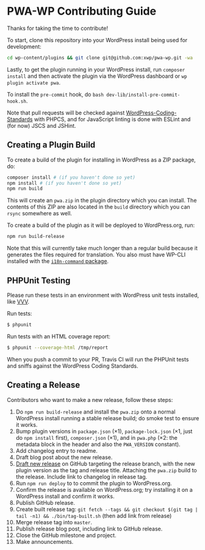 # PWA-WP Contributing Guide

Thanks for taking the time to contribute!

To start, clone this repository into your WordPress install being used for development:

```bash
cd wp-content/plugins && git clone git@github.com:xwp/pwa-wp.git -wa
```

Lastly, to get the plugin running in your WordPress install, run `composer install` and then activate the plugin via the WordPress dashboard or `wp plugin activate pwa`.

To install the `pre-commit` hook, do `bash dev-lib/install-pre-commit-hook.sh`.

Note that pull requests will be checked against [WordPress-Coding-Standards](https://github.com/WordPress-Coding-Standards/WordPress-Coding-Standards) with PHPCS, and for JavaScript linting is done with ESLint and (for now) JSCS and JSHint.

## Creating a Plugin Build

To create a build of the plugin for installing in WordPress as a ZIP package, do:

```bash
composer install # (if you haven't done so yet)
npm install # (if you haven't done so yet)
npm run build
```

This will create an `pwa.zip` in the plugin directory which you can install. The contents of this ZIP are also located in the `build` directory which you can `rsync` somewhere as well.

To create a build of the plugin as it will be deployed to WordPress.org, run:

```bash
npm run build-release
```

Note that this will currently take much longer than a regular build because it generates the files required for translation. You also must have WP-CLI installed with the [`i18n-command` package](https://github.com/wp-cli/i18n-command).

## PHPUnit Testing

Please run these tests in an environment with WordPress unit tests installed, like [VVV](https://github.com/Varying-Vagrant-Vagrants/VVV).

Run tests:

``` bash
$ phpunit
```

Run tests with an HTML coverage report:

``` bash
$ phpunit --coverage-html /tmp/report
```

When you push a commit to your PR, Travis CI will run the PHPUnit tests and sniffs against the WordPress Coding Standards.

## Creating a Release

Contributors who want to make a new release, follow these steps:

1. Do `npm run build-release` and install the `pwa.zip` onto a normal WordPress install running a stable release build; do smoke test to ensure it works.
2. Bump plugin versions in `package.json` (×1), `package-lock.json` (×1, just do `npm install` first), `composer.json` (×1), and in `pwa.php` (×2: the metadata block in the header and also the `PWA_VERSION` constant).
3. Add changelog entry to readme.
4. Draft blog post about the new release.
5. [Draft new release](https://github.com/xwp/pwa-wp/releases/new) on GitHub targeting the release branch, with the new plugin version as the tag and release title. Attaching the `pwa.zip` build to the release. Include link to changelog in release tag.
6. Run `npm run deploy` to to commit the plugin to WordPress.org.
7. Confirm the release is available on WordPress.org; try installing it on a WordPress install and confirm it works.
8. Publish GitHub release.
9. Create built release tag: `git fetch --tags && git checkout $(git tag | tail -n1) && ./bin/tag-built.sh` (then add link from release)
10. Merge release tag into `master`.
11. Publish release blog post, including link to GitHub release.
12. Close the GitHub milestone and project.
13. Make announcements.
